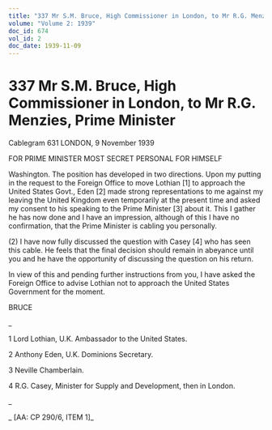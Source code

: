 ```yaml
---
title: "337 Mr S.M. Bruce, High Commissioner in London, to Mr R.G. Menzies, Prime Minister"
volume: "Volume 2: 1939"
doc_id: 674
vol_id: 2
doc_date: 1939-11-09
---
```


# 337 Mr S.M. Bruce, High Commissioner in London, to Mr R.G. Menzies, Prime Minister

Cablegram 631 LONDON, 9 November 1939

FOR PRIME MINISTER MOST SECRET PERSONAL FOR HIMSELF

Washington. The position has developed in two directions. Upon my putting in the request to the Foreign Office to move Lothian [1] to approach the United States Govt., Eden [2] made strong representations to me against my leaving the United Kingdom even temporarily at the present time and asked my consent to his speaking to the Prime Minister [3] about it. This I gather he has now done and I have an impression, although of this I have no confirmation, that the Prime Minister is cabling you personally.

(2) I have now fully discussed the question with Casey [4] who has seen this cable. He feels that the final decision should remain in abeyance until you and he have the opportunity of discussing the question on his return.

In view of this and pending further instructions from you, I have asked the Foreign Office to advise Lothian not to approach the United States Government for the moment.

BRUCE

_

1 Lord Lothian, U.K. Ambassador to the United States.

2 Anthony Eden, U.K. Dominions Secretary.

3 Neville Chamberlain.

4 R.G. Casey, Minister for Supply and Development, then in London.

_

_ [AA: CP 290/6, ITEM 1]_
